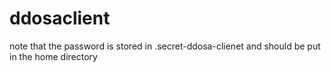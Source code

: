 # ddosaclient

note that the password is stored in .secret-ddosa-clienet and should be put in the home directory
